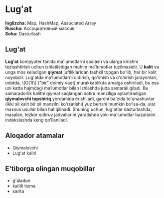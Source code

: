 # Lugʻat

**Inglizcha:** Map, HashMap, Associated Array<br>
**Ruscha:** Ассоциативный массив<br>
**Soha:** Dasturlash

## Lug'at

**Lugʻat** kompyuter fanida ma'lumotlarni saqlash va ularga kirishni tezlashtirish uchun ishlatiladigan muhim maʼlumotlar tuzilmasidir. U **kalit** va unga mos keladigan **qiymat** juftliklaridan tashkil topgan bo'lib, har bir kalit noyobdir. Lug'atda ma'lumotlarni qidirish, qo'shish va oʻchirish jarayonlari, odatda, \\(O(1)\\) ("bir" doimiy vaqt) murakkablikda amalga oshiriladi, bu esa uni katta hajmdagi maʼlumotlar bilan ishlashda juda samarali qiladi. Bu samaradorlik kalitni qiymat saqlangan xotira manziliga aylantiradigan **qiymalovchi topshiriq** yordamida erishiladi, garchi ba'zida to'qnashuvlar (ikki xil kalit bir xil manzilni koʻrsatishi) yuz berishi mumkin boʻlsa-da, ular maxsus usullar bilan hal qilinadi. Shuning uchun, lug'atlar dasturlashda, masalan, tezkor qidiruv jadvallarini yaratishda yoki ma'lumotlar bazalarini indekslashda keng qoʻllaniladi. 


## Aloqador atamalar

- Qiymalovchi
- Lugʻat kaliti

## E'tiborga olingan muqobillar

- g'aladon
- kalitli tizma
- xarita
